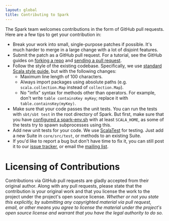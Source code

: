 ```yaml
---
layout: global
title: Contributing to Spark
---
```


The Spark team welcomes contributions in the form of GitHub pull requests. Here are a few tips to get your contribution in:

- Break your work into small, single-purpose patches if possible. It's much harder to merge in a large change with a lot of disjoint features.
- Submit the patch as a GitHub pull request. For a tutorial, see the GitHub guides on [forking a repo](https://help.github.com/articles/fork-a-repo) and [sending a pull request](https://help.github.com/articles/using-pull-requests).
- Follow the style of the existing codebase. Specifically, we use [standard Scala style guide](http://docs.scala-lang.org/style/), but with the following changes:
  * Maximum line length of 100 characters.
  * Always import packages using absolute paths (e.g. `scala.collection.Map` instead of `collection.Map`).
  * No "infix" syntax for methods other than operators. For example, don't write `table containsKey myKey`; replace it with `table.containsKey(myKey)`.
- Make sure that your code passes the unit tests. You can run the tests with `sbt/sbt test` in the root directory of Spark.
  But first, make sure that you have [configured a spark-env.sh](configuration.html) with at least
  `SCALA_HOME`, as some of the tests try to spawn subprocesses using this.
- Add new unit tests for your code. We use [ScalaTest](http://www.scalatest.org/) for testing. Just add a new Suite in `core/src/test`, or methods to an existing Suite.
- If you'd like to report a bug but don't have time to fix it, you can still post it to our [issue tracker]({{site.SPARK_ISSUE_TRACKER_URL}}), or email the [mailing list](http://www.spark-project.org/mailing-lists.html).

# Licensing of Contributions

Contributions via GitHub pull requests are gladly accepted from their original author. Along with any pull requests, please
state that the contribution is your original work and that you license the work to the project under the project's open source 
license. *Whether or not you state this explicitly, by submitting any copyrighted material via pull request, email, or other 
means you agree to license the material under the project's open source license and warrant that you have the legal authority 
to do so.*
